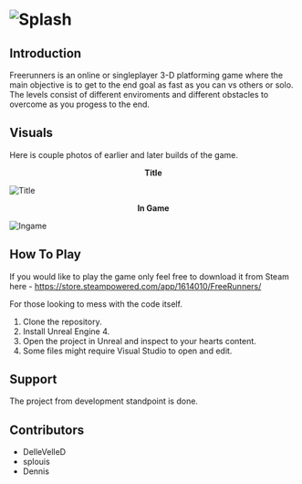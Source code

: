 # ![Splash](https://user-images.githubusercontent.com/47197571/148990935-de9374a2-8aa4-406c-9fb5-5de2bd0348dd.png)

## Introduction 

Freerunners is an online or singleplayer 3-D platforming game where the main objective is to get to the end goal as fast as you can vs others or solo. The levels consist of different enviroments
and different obstacles to overcome as you progess to the end. 

## Visuals 

Here is couple photos of earlier and later builds of the game. 

<p align="center">
  <b>Title</b>
</p>

![Title](https://user-images.githubusercontent.com/47197571/148993868-775ebd4e-5f5c-4da4-8b32-3bbdbc50df4c.png)

<p align="center">
  <b>In Game</b>
</p>

![Ingame](https://user-images.githubusercontent.com/47197571/148993895-8626655e-4ca4-4e24-8e63-318b4d8686a1.png)

## How To Play

If you would like to play the game only feel free to download it from Steam here - https://store.steampowered.com/app/1614010/FreeRunners/

For those looking to mess with the code itself. 

1. Clone the repository. 
2. Install Unreal Engine 4.
3. Open the project in Unreal and inspect to your hearts content. 
4. Some files might require Visual Studio to open and edit.

## Support 

The project from development standpoint is done. 

## Contributors 

- DelleVelleD
- splouis
- Dennis
